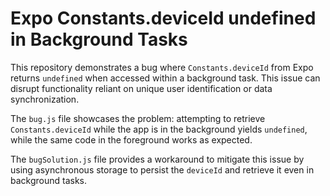 # Expo Constants.deviceId undefined in Background Tasks

This repository demonstrates a bug where `Constants.deviceId` from Expo returns `undefined` when accessed within a background task.  This issue can disrupt functionality reliant on unique user identification or data synchronization.

The `bug.js` file showcases the problem: attempting to retrieve `Constants.deviceId` while the app is in the background yields `undefined`, while the same code in the foreground works as expected.

The `bugSolution.js` file provides a workaround to mitigate this issue by using asynchronous storage to persist the `deviceId` and retrieve it even in background tasks.